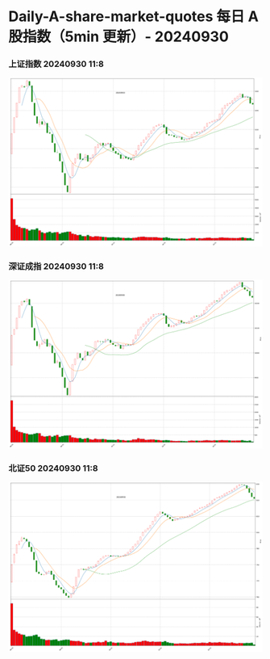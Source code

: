 
# Daily-A-share-market-quotes 每日 A 股指数（5min 更新）- 20240930

### 上证指数 20240930 11:8
![](./fig/2024/9/20240930-sh000001.png)

### 深证成指 20240930 11:8
![](./fig/2024/9/20240930-sz399001.png)

### 北证50 20240930 11:8
![](./fig/2024/9/20240930-bj899050.png)

